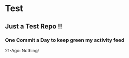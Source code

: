 # Test
## Just a Test Repo !!
### One Commit a Day to keep green my activity feed 

21-Ago: Nothing!